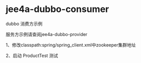 # jee4a-dubbo-consumer
dubbo 消费方示例

服务方示例请查阅jee4a-dubbo-provider

1、修改classpath:spring/spring_client.xml中zookeeper集群地址

2、启动 ProductTest 测试

